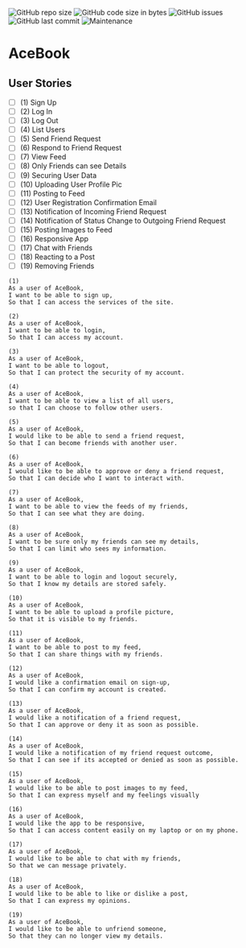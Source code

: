 ![GitHub repo size](https://img.shields.io/github/repo-size/Stupot83/AceBook?style=for-the-badge)
![GitHub code size in bytes](https://img.shields.io/github/languages/code-size/Stupot83/AceBook?style=for-the-badge)
![GitHub issues](https://img.shields.io/github/issues-raw/Stupot83/AceBook?style=for-the-badge)
![GitHub last commit](https://img.shields.io/github/last-commit/Stupot83/AceBook?style=for-the-badge)
![Maintenance](https://img.shields.io/maintenance/yes/2019?style=for-the-badge)

# AceBook

## User Stories
 - [ ] (1) Sign Up
 - [ ] (2) Log In
 - [ ] (3) Log Out
 - [ ] (4) List Users
 - [ ] (5) Send Friend Request
 - [ ] (6) Respond to Friend Request
 - [ ] (7) View Feed
 - [ ] (8) Only Friends can see Details
 - [ ] (9) Securing User Data
 - [ ] (10) Uploading User Profile Pic
 - [ ] (11) Posting to Feed
 - [ ] (12) User Registration Confirmation Email
 - [ ] (13) Notification of Incoming Friend Request
 - [ ] (14) Notification of Status Change to Outgoing Friend Request
 - [ ] (15) Posting Images to Feed
 - [ ] (16) Responsive App
 - [ ] (17) Chat with Friends
 - [ ] (18) Reacting to a Post
 - [ ] (19) Removing Friends

```
(1)
As a user of AceBook, 
I want to be able to sign up,
So that I can access the services of the site.
```

```
(2)
As a user of AceBook,
I want to be able to login,
So that I can access my account.

```

```
(3)
As a user of AceBook,
I want to be able to logout,
So that I can protect the security of my account.
```

```
(4)
As a user of AceBook,
I want to be able to view a list of all users,
so that I can choose to follow other users.
```

```
(5)
As a user of AceBook,
I would like to be able to send a friend request,
So that I can become friends with another user.
```

```
(6)
As a user of AceBook,
I would like to be able to approve or deny a friend request,
So that I can decide who I want to interact with.
```

```
(7)
As a user of AceBook,
I want to be able to view the feeds of my friends,
So that I can see what they are doing.
```

```
(8)
As a user of AceBook,
I want to be sure only my friends can see my details,
So that I can limit who sees my information.
```

```
(9)
As a user of AceBook,
I want to be able to login and logout securely,
So that I know my details are stored safely.
```

```
(10)
As a user of AceBook,
I want to be able to upload a profile picture,
So that it is visible to my friends.
```

```
(11)
As a user of AceBook,
I want to be able to post to my feed,
So that I can share things with my friends.
```

```
(12)
As a user of AceBook,
I would like a confirmation email on sign-up,
So that I can confirm my account is created.
```

```
(13)
As a user of AceBook,
I would like a notification of a friend request,
So that I can approve or deny it as soon as possible.
```

```
(14)
As a user of AceBook,
I would like a notification of my friend request outcome,
So that I can see if its accepted or denied as soon as possible.
```

```
(15)
As a user of AceBook,
I would like to be able to post images to my feed,
So that I can express myself and my feelings visually
```

```
(16)
As a user of AceBook,
I would like the app to be responsive,
So that I can access content easily on my laptop or on my phone.
```

```
(17)
As a user of AceBook,
I would like to be able to chat with my friends,
So that we can message privately.
```

```
(18)
As a user of AceBook,
I would like to be able to like or dislike a post,
So that I can express my opinions.
```

```
(19)
As a user of AceBook,
I would like to be able to unfriend someone,
So that they can no longer view my details.
```
